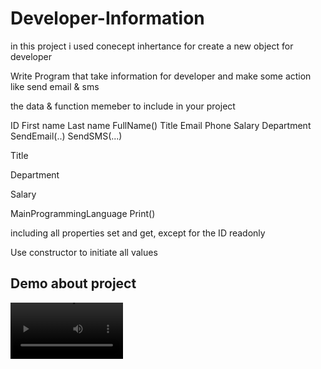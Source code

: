 # Developer-Information
in this project i used conecept inhertance for create a new object for developer


<p>Write Program that take information for developer and make some action 
like send email & sms 
</p>

<p>the data & function memeber to include in your project</p>
ID
First name
Last name
FullName()
Title
Email
Phone
Salary
Department
SendEmail(..)
SendSMS(...)

Title

Department

Salary

MainProgrammingLanguage
Print()

including all properties set and get, except for the ID readonly

Use constructor to initiate all values


<h2>Demo about project</h2>
<video src='./pics/531ec60b-a6bc-4343-8930-1aa010abe048.mp4' width="180" />